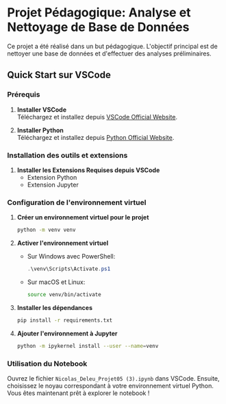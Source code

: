 # Projet Pédagogique: Analyse et Nettoyage de Base de Données

Ce projet a été réalisé dans un but pédagogique. L'objectif principal est de nettoyer une base de données et d'effectuer des analyses préliminaires.

## Quick Start sur VSCode

### Prérequis

1. **Installer VSCode**  
   Téléchargez et installez depuis [VSCode Official Website](https://code.visualstudio.com/download).

2. **Installer Python**  
   Téléchargez et installez depuis [Python Official Website](https://www.python.org/downloads/).

### Installation des outils et extensions

1. **Installer les Extensions Requises depuis VSCode**  
   - Extension Python  
   - Extension Jupyter

### Configuration de l'environnement virtuel

1. **Créer un environnement virtuel pour le projet**
    ```bash
    python -m venv venv
    ```

2. **Activer l'environnement virtuel**

    - Sur Windows avec PowerShell:
        ```powershell
        .\venv\Scripts\Activate.ps1
        ```
    - Sur macOS et Linux:
        ```bash
        source venv/bin/activate
        ```

3. **Installer les dépendances**
    ```bash
    pip install -r requirements.txt
    ```

4. **Ajouter l'environnement à Jupyter**
    ```bash
    python -m ipykernel install --user --name=venv
    ```

### Utilisation du Notebook

Ouvrez le fichier `Nicolas_Deleu_Projet05 (3).ipynb` dans VSCode. Ensuite, choisissez le noyau correspondant à votre environnement virtuel Python. Vous êtes maintenant prêt à explorer le notebook !
